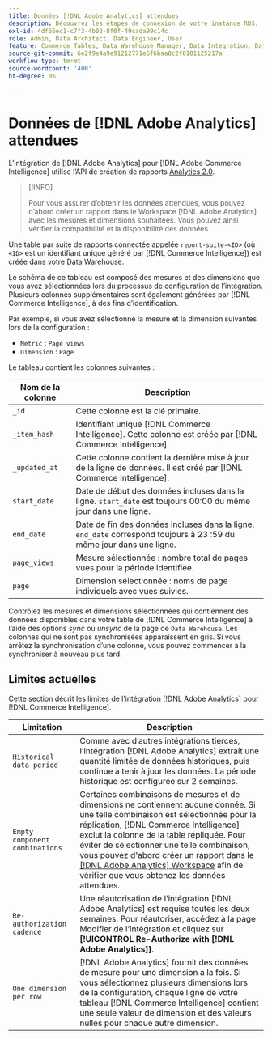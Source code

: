 ```yaml
---
title: Données [!DNL Adobe Analytics] attendues
description: Découvrez les étapes de connexion de votre instance RDS.
exl-id: 4df66ec1-c7f3-4b02-8f0f-49cada99c14c
role: Admin, Data Architect, Data Engineer, User
feature: Commerce Tables, Data Warehouse Manager, Data Integration, Data Import/Export
source-git-commit: 6e2f9e4a9e91212771e6f6baa8c2f8101125217a
workflow-type: tm+mt
source-wordcount: '400'
ht-degree: 0%

---
```


# Données de [!DNL Adobe Analytics] attendues

L’intégration de [!DNL Adobe Analytics] pour [!DNL Adobe Commerce Intelligence] utilise l’API de création de rapports [Analytics 2.0](https://developer.adobe.com/analytics-apis/docs/2.0/#!AdobeDocs/analytics-2.0-apis/master/README.md).

>[!INFO]
>
>Pour vous assurer d’obtenir les données attendues, vous pouvez d’abord créer un rapport dans le Workspace [!DNL Adobe Analytics] avec les mesures et dimensions souhaitées. Vous pouvez ainsi vérifier la compatibilité et la disponibilité des données.

Une table par suite de rapports connectée appelée `report-suite-<ID>` (où `<ID>` est un identifiant unique généré par [!DNL Commerce Intelligence]) est créée dans votre Data Warehouse.

Le schéma de ce tableau est composé des mesures et des dimensions que vous avez sélectionnées lors du processus de configuration de l’intégration. Plusieurs colonnes supplémentaires sont également générées par [!DNL Commerce Intelligence], à des fins d’identification.

Par exemple, si vous avez sélectionné la mesure et la dimension suivantes lors de la configuration :
- `Metric` : `Page views`
- `Dimension` : `Page`

Le tableau contient les colonnes suivantes :

| Nom de la colonne | Description |
| --- | --- |
| `_id` | Cette colonne est la clé primaire. |
| `_item_hash` | Identifiant unique [!DNL Commerce Intelligence]. Cette colonne est créée par [!DNL Commerce Intelligence]. |
| `_updated_at` | Cette colonne contient la dernière mise à jour de la ligne de données. Il est créé par [!DNL Commerce Intelligence]. |
| `start_date` | Date de début des données incluses dans la ligne. `start_date` est toujours 00:00 du même jour dans une ligne. |
| `end_date` | Date de fin des données incluses dans la ligne. `end_date` correspond toujours à 23 :59 du même jour dans une ligne. |
| `page_views` | Mesure sélectionnée : nombre total de pages vues pour la période identifiée. |
| `page` | Dimension sélectionnée : noms de page individuels avec vues suivies. |

Contrôlez les mesures et dimensions sélectionnées qui contiennent des données disponibles dans votre table de [!DNL Commerce Intelligence] à l’aide des options *sync* ou *unsync* de la page de `Data Warehouse`. Les colonnes qui ne sont pas synchronisées apparaissent en gris. Si vous arrêtez la synchronisation d’une colonne, vous pouvez commencer à la synchroniser à nouveau plus tard.

## Limites actuelles

Cette section décrit les limites de l’intégration [!DNL Adobe Analytics] pour [!DNL Commerce Intelligence].

| Limitation | Description |
| --- | --- |
| `Historical data period` | Comme avec d’autres intégrations tierces, l’intégration [!DNL Adobe Analytics] extrait une quantité limitée de données historiques, puis continue à tenir à jour les données. La période historique est configurée sur 2 semaines. |
| `Empty component combinations` | Certaines combinaisons de mesures et de dimensions ne contiennent aucune donnée. Si une telle combinaison est sélectionnée pour la réplication, [!DNL Commerce Intelligence] exclut la colonne de la table répliquée. Pour éviter de sélectionner une telle combinaison, vous pouvez d&#39;abord créer un rapport dans le [[!DNL Adobe Analytics] Workspace](https://experienceleague.adobe.com/docs/analytics/analyze/analysis-workspace/home.html?lang=fr) afin de vérifier que vous obtenez les données attendues. |
| `Re-authorization cadence` | Une réautorisation de l’intégration [!DNL Adobe Analytics] est requise toutes les deux semaines. Pour réautoriser, accédez à la page Modifier de l’intégration et cliquez sur **[!UICONTROL Re-Authorize with [!DNL Adobe Analytics]]**. |
| `One dimension per row` | [!DNL Adobe Analytics] fournit des données de mesure pour une dimension à la fois. Si vous sélectionnez plusieurs dimensions lors de la configuration, chaque ligne de votre tableau [!DNL Commerce Intelligence] contient une seule valeur de dimension et des valeurs nulles pour chaque autre dimension. |
